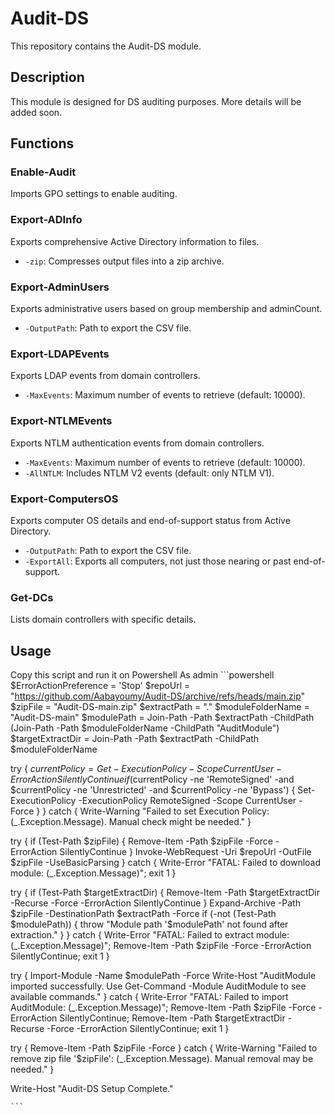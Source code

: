 # Audit-DS

This repository contains the Audit-DS module.

## Description

This module is designed for DS auditing purposes. More details will be added soon.

## Functions

### Enable-Audit
Imports GPO settings to enable auditing.

### Export-ADInfo
Exports comprehensive Active Directory information to files.
- `-zip`: Compresses output files into a zip archive.

### Export-AdminUsers
Exports administrative users based on group membership and adminCount.
- `-OutputPath`: Path to export the CSV file.

### Export-LDAPEvents
Exports LDAP events from domain controllers.
- `-MaxEvents`: Maximum number of events to retrieve (default: 10000).

### Export-NTLMEvents
Exports NTLM authentication events from domain controllers.
- `-MaxEvents`: Maximum number of events to retrieve (default: 10000).
- `-AllNTLM`: Includes NTLM V2 events (default: only NTLM V1).

### Export-ComputersOS
Exports computer OS details and end-of-support status from Active Directory.
- `-OutputPath`: Path to export the CSV file.
- `-ExportAll`: Exports all computers, not just those nearing or past end-of-support.

### Get-DCs
Lists domain controllers with specific details.

## Usage
Copy this script and run it on Powershell As admin 
    ```powershell
   $ErrorActionPreference = 'Stop'
$repoUrl = "https://github.com/Aabayoumy/Audit-DS/archive/refs/heads/main.zip"
$zipFile = "Audit-DS-main.zip" 
$extractPath = "." 
$moduleFolderName = "Audit-DS-main" 
$modulePath = Join-Path -Path $extractPath -ChildPath (Join-Path -Path $moduleFolderName -ChildPath "AuditModule")
$targetExtractDir = Join-Path -Path $extractPath -ChildPath $moduleFolderName

try {
    $currentPolicy = Get-ExecutionPolicy -Scope CurrentUser -ErrorAction SilentlyContinue
    if ($currentPolicy -ne 'RemoteSigned' -and $currentPolicy -ne 'Unrestricted' -and $currentPolicy -ne 'Bypass') {
        Set-ExecutionPolicy -ExecutionPolicy RemoteSigned -Scope CurrentUser -Force
    }
} catch { Write-Warning "Failed to set Execution Policy: $($_.Exception.Message). Manual check might be needed." }

try {
    if (Test-Path $zipFile) { Remove-Item -Path $zipFile -Force -ErrorAction SilentlyContinue }
    Invoke-WebRequest -Uri $repoUrl -OutFile $zipFile -UseBasicParsing
} catch { Write-Error "FATAL: Failed to download module: $($_.Exception.Message)"; exit 1 }

try {
    if (Test-Path $targetExtractDir) { Remove-Item -Path $targetExtractDir -Recurse -Force -ErrorAction SilentlyContinue }
    Expand-Archive -Path $zipFile -DestinationPath $extractPath -Force
    if (-not (Test-Path $modulePath)) { throw "Module path '$modulePath' not found after extraction." }
} catch { Write-Error "FATAL: Failed to extract module: $($_.Exception.Message)"; Remove-Item -Path $zipFile -Force -ErrorAction SilentlyContinue; exit 1 }

try {
    Import-Module -Name $modulePath -Force
    Write-Host "AuditModule imported successfully. Use Get-Command -Module AuditModule to see available commands."
} catch { Write-Error "FATAL: Failed to import AuditModule: $($_.Exception.Message)"; Remove-Item -Path $zipFile -Force -ErrorAction SilentlyContinue; Remove-Item -Path $targetExtractDir -Recurse -Force -ErrorAction SilentlyContinue; exit 1 }

try {
    Remove-Item -Path $zipFile -Force
} catch { Write-Warning "Failed to remove zip file '$zipFile': $($_.Exception.Message). Manual removal may be needed." }

Write-Host "Audit-DS Setup Complete."

    
    ```
